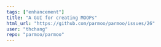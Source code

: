 ```yaml
---
tags: ["enhancement"]
title: "A GUI for creating MOOPs"
html_url: "https://github.com/parmoo/parmoo/issues/26"
user: "thchang"
repo: "parmoo/parmoo"
---
```


